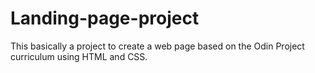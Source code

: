 # Landing-page-project
This basically a project to create a web page based on the Odin Project curriculum using HTML and CSS.

